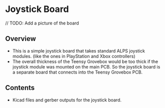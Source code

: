 # Joystick Board
// TODO: Add a picture of the board
## Overview
- This is a simple joystick board that takes standard ALPS joystick modules. (like the ones in PlayStation and Xbox controllers)
- The overall thickness of the Teensy Grovebox would be too thick if the joystick module was mounted on the main PCB. So the joystick board is a separate board that connects into the Teensy Grovebox PCB.
## Contents
- Kicad files and gerber outputs for the joystick board.
